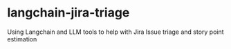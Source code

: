 # langchain-jira-triage
Using Langchain and LLM tools to help with Jira Issue triage and story point estimation
